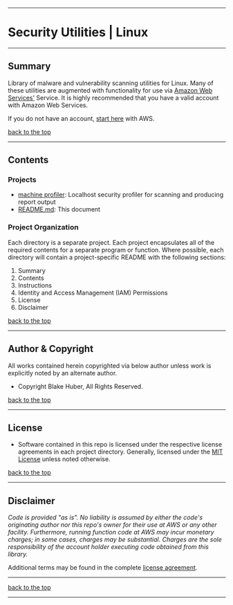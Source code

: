 <a name="top"></a>
* * *
# Security Utilities | Linux
* * *

## Summary

Library of malware and vulnerability scanning utilities for Linux. Many of these utilities are augmented with functionality for use via [Amazon Web Services'](http://aws.amazonaws.com) Service.  It is highly recommended that you have a valid account with Amazon Web Services.

If you do not have an account, [start here](https://aws.amazon.com) with AWS.

[back to the top](#top)

* * *

## Contents

### Projects

* [machine profiler](./profile-machine/README.md): Localhost security profiler for scanning and producing report output
* [README.md](./README.md): This document


### Project Organization

Each directory is a separate project.  Each project encapsulates all of the required contents for a separate program or function.  Where possible, each directory will contain a project-specific README with the following sections:

1. Summary
2. Contents
3. Instructions
4. Identity and Access Management (IAM) Permissions
5. License
6. Disclaimer

[back to the top](#top)

* * *

## Author & Copyright

All works contained herein copyrighted via below author unless work is explicitly noted by an alternate author.

* Copyright Blake Huber, All Rights Reserved.

[back to the top](#top)

* * *

## License

* Software contained in this repo is licensed under the respective license agreements in each project directory.  Generally, licensed under the [MIT License](https://opensource.org/licenses/MIT) unless noted otherwise.

[back to the top](#top)

* * *

## Disclaimer

*Code is provided "as is". No liability is assumed by either the code's originating author nor this repo's owner for their use at AWS or any other facility. Furthermore, running function code at AWS may incur monetary charges; in some cases, charges may be substantial. Charges are the sole responsibility of the account holder executing code obtained from this library.*

Additional terms may be found in the complete [license agreement](./LICENSE.md).

* * *

[back to the top](#top)

* * *

